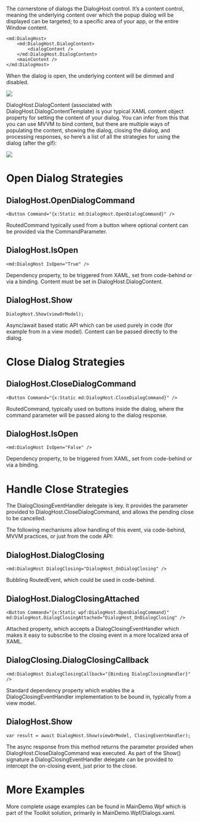 The cornerstone of dialogs the DialogHost control.  It’s a content control, meaning the underlying content over which the popup dialog will be displayed can be targeted; to a specific area of your app, or the entire Window content.

```
<md:DialogHost>
    <md:DialogHost.DialogContent>
        <dialogContent />
    </md:DialogHost.DialogContent>
    <mainContent />
</md:DialogHost>
```

When the dialog is open, the underlying content will be dimmed and disabled.

![](https://dragablz.files.wordpress.com/2015/10/materialdesigndialogs.png)

DialogHost.DialogContent (associated with DialogHost.DialogContentTemplate) is your typical XAML content object property for setting the content of your dialog.  You can infer from this that you can use MVVM to bind content, but there are multiple ways of populating the content, showing the dialog, closing the dialog, and processing responses, so here’s a list of all the strategies for using the dialog (after the gif):

![](https://dragablz.files.wordpress.com/2015/10/materialdesigndialog_s.gif)

# Open Dialog Strategies

## DialogHost.OpenDialogCommand

```
<Button Command="{x:Static md:DialogHost.OpenDialogCommand}" />
```

RoutedCommand typically used from a button where optional content can be provided via the CommandParameter.

## DialogHost.IsOpen

```
<md:DialogHost IsOpen="True" />
```

Dependency property, to be triggered from XAML, set from code-behind or via a binding.  Content must be set in DialogHost.DialogContent.

## DialogHost.Show

```
DialogHost.Show(viewOrModel);
```

Async/await based static API which can be used purely in code (for example from in a view model).  Content can be passed directly to the dialog.

# Close Dialog Strategies

## DialogHost.CloseDialogCommand

```
<Button Command="{x:Static md:DialogHost.CloseDialogCommand}" />
```

RoutedCommand, typically used on buttons inside the dialog, where the command parameter will be passed along to the dialog response.

## DialogHost.IsOpen

```
<md:DialogHost IsOpen="False" />
```

Dependency property, to be triggered from XAML, set from code-behind or via a binding.

# Handle Close Strategies

The DialogClosingEventHandler delegate is key.  It provides the parameter provided to DialogHost.CloseDialogCommand, and allows the pending close to be cancelled.

The following mechanisms allow handling of this event, via code-behind, MVVM practices, or just from the code API:

## DialogHost.DialogClosing

```
<md:DialogHost DialogClosing="DialogHost_OnDialogClosing" />
```

Bubbling RoutedEvent, which could be used in code-behind.

## DialogHost.DialogClosingAttached

```
<Button Command="{x:Static wpf:DialogHost.OpenDialogCommand}" md:DialogHost.DialogClosingAttached="DialogHost_OnDialogClosing" />
```

Attached property, which accepts a DialogClosingEventHandler which makes it easy to subscribe to the closing event in a more localized area of XAML.

## DialogClosing.DialogClosingCallback

```
<md:DialogHost DialogClosingCallback="{Binding DialogClosingHandler}" />
```

Standard dependency property which enables the a DialogClosingEventHandler implementation to be bound in, typically from a view model.

## DialogHost.Show

```
var result = await DialogHost.Show(viewOrModel, ClosingEventHandler);
```

The async response from this method returns the parameter provided when DialogHost.CloseDialogCommand was executed.  As part of the Show() signature a DialogClosingEventHandler delegate can be provided to intercept the on-closing event, just prior to the close.

# More Examples

More complete usage examples can be found in MainDemo.Wpf which is part of the Toolkit solution, primarily in MainDemo.Wpf/Dialogs.xaml.